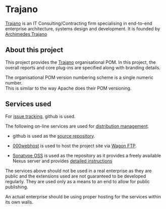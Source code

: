 Trajano
=======

[Trajano][] is an IT Consulting/Contracting firm specialising in end-to-end
enterprise architecture, systems design and development.  It is founded by
[Archimedes Trajano][1]
	
About this project
------------------

This project provides the [Trajano][] organisational POM.  In this project, 
the overall reports and core plug-ins are specified along with branding details.

The organisational POM version numbering scheme is a single numeric number.  
This is similar to the way Apache does their POM versioning.

Services used
-------------

For [issue tracking][], github is used.

The following on-line services are used for [distribution management][].

* github is used as the [source repository][].
	
* [000webhost][] is used to host the project site via [Wagon FTP][].

* [Sonatype OSS][] is used as the repository as it provides a freely available 
  Nexus server and provides [detailed instructions][2]
	
The services above should not be used in a real enterprise as they are public 
and the extensions used are not guaranteed to be developed regularly.  They 
are used only as a means to an end to allow for public publishing.
	
An actual enterprise should be using proper hosting for the services within 
its own walls.

[Trajano]: http://www.trajano.net/
[Distribution Management]: ./distribution-management.html
[Issue Tracking]: ./issue-tracking.html
[Source Repository]: ./source-repository.html
[000webhost]: http://www.000webhost.com/676474.html
[Wagon FTP]: http://maven.apache.org/wagon/wagon-providers/wagon-ftp/
[Sonatype OSS]: http://oss.sonatype.org/
[1]: http://www.linkedin.com/in/trajano
[2]: http://docs.sonatype.org/display/Repository/Sonatype+OSS+Maven+Repository+Usage+Guide
